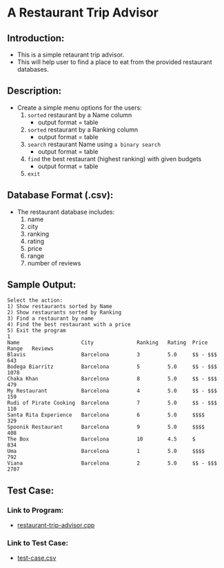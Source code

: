 # A Restaurant Trip Advisor

## Introduction:
- This is a simple retaurant trip advisor.
- This will help user to find a place to eat from the provided restaurant databases.
## Description:
- Create a simple menu options for the users:
  1. `sorted` restaurant by a Name column
      - output format = table
  2. `sorted` restaurant by a Ranking column
      - output format = table
  3. `search` restaurant Name using `a binary search`
      - output format = table
  4. `find` the best restaurant (highest ranking) with given budgets
      - output format = table
  5. `exit`

## Database Format (.csv):
- The restaurant database includes:
  1. name
  2. city
  3. ranking
  4. rating
  5. price
  6. range
  7. number of reviews

## Sample Output:
```
Select the action:
1) Show restaurants sorted by Name
2) Show restaurants sorted by Ranking
3) Find a restaurant by name
4) Find the best restaurant with a price
5) Exit the program
1
Name                    City              Ranking   Rating  Price Range   Reviews
Blavis                  Barcelona         3         5.0     $$ - $$$      643
Bodega Biarritz         Barcelona         5         5.0     $$ - $$$      1078
Chaka Khan              Barcelona         8         5.0     $$ - $$$      479
My Restaurant           Barcelona         4         5.0     $$ - $$$      159
Rudi of Pirate Cooking  Barcelona         7         5.0     $$ - $$$      110
Santa Rita Experience   Barcelona         6         5.0     $$$$          329
Spoonik Restaurant      Barcelona         9         5.0     $$$$          408
The Box                 Barcelona         10        4.5     $             834
Uma                     Barcelona         1         5.0     $$$$          792
Viana                   Barcelona         2         5.0     $$ - $$$      2707
```
## Test Case:
### Link to Program:
- [restaurant-trip-advisor.cpp](https://github.com/jhuynh176/cpp_projects/blob/main/projects/restaurant_trip_advisor/restaurant_trip_advisor.cpp)
### Link to Test Case:
- [test-case.csv](https://github.com/jhuynh176/cpp_projects/blob/main/projects/restaurant_trip_advisor/test_case.csv)
